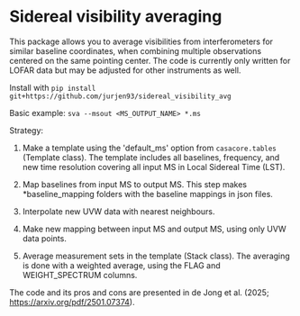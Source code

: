 # Sidereal visibility averaging

This package allows you to average visibilities from interferometers for similar baseline coordinates, when combining multiple observations centered on the same pointing center. 
The code is currently only written for LOFAR data but may be adjusted for other instruments as well.

Install with ```pip install git+https://github.com/jurjen93/sidereal_visibility_avg```

Basic example: 
```sva --msout <MS_OUTPUT_NAME> *.ms```

Strategy:
1) Make a template using the 'default_ms' option from ```casacore.tables``` (Template class).
       The template includes all baselines, frequency, and new time resolution covering all input MS in Local Sidereal Time (LST).

2) Map baselines from input MS to output MS.
    This step makes *baseline_mapping folders with the baseline mappings in json files.

3) Interpolate new UVW data with nearest neighbours.

4) Make new mapping between input MS and output MS, using only UVW data points.

5) Average measurement sets in the template (Stack class).
The averaging is done with a weighted average, using the FLAG and WEIGHT_SPECTRUM columns.


The code and its pros and cons are presented in de Jong et al. (2025; https://arxiv.org/pdf/2501.07374).
